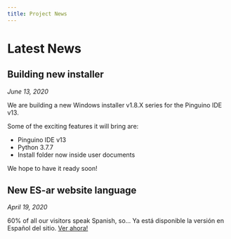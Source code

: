 ```yaml
---
title: Project News
---
```


# Latest News

## Building new installer

*June 13, 2020*

We are building a new Windows installer v1.8.X series for the Pinguino IDE v13.

Some of the exciting features it will bring are:

- Pinguino IDE v13
- Python 3.7.7
- Install folder now inside user documents

We hope to have it ready soon!

## New ES-ar website language

*April 19, 2020*

60% of all our visitors speak Spanish, so... Ya está disponible la versión en Español del sitio. [Ver ahora!](/es/)

